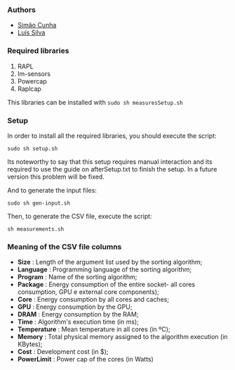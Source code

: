 ### Authors
* [Simão Cunha](https://github.com/simaocunha71)
* [Luís Silva](https://github.com/LuisMPSilva01) 


### Required libraries
1. RAPL
2. lm-sensors
3. Powercap
4. Raplcap

This libraries can be installed with
```sudo sh measuresSetup.sh```

### Setup
In order to install all the required libraries, you should execute the script:

```sudo sh setup.sh```

Its noteworthy to say that this setup requires manual interaction and its required to use the guide on afterSetup.txt to finish the setup. In a future version this problem will be fixed.

And to generate the input files:

```sudo sh gen-input.sh```

Then, to generate the CSV file, execute the script:

```sh measurements.sh```

### Meaning of the CSV file columns
* **Size** : Length of the argument list used by the sorting algorithm;
* **Language** : Programming language of the sorting algorithm;
* **Program** : Name of the sorting algorithm;
* **Package** : Energy consumption of the entire socket- all cores consumption, GPU e external core components);
* **Core** : Energy consumption by all cores and caches;
* **GPU** : Energy consumption by the GPU;
* **DRAM** : Energy consumption by the RAM;
* **Time** : Algorithm's execution time (in ms);
* **Temperature** : Mean temperature in all cores (in ºC);
* **Memory** : Total physical memory assigned to the algorithm execution (in KBytes);
* **Cost** : Development cost (in $);
* **PowerLimit** : Power cap of the cores (in Watts)
